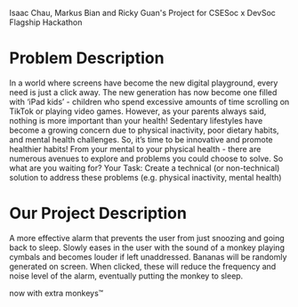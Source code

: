 Isaac Chau, Markus Bian and Ricky Guan's Project for CSESoc x DevSoc Flagship Hackathon

# Problem Description
In a world where screens have become the new digital playground, every need is just a click away. The new generation has now become one filled with ‘iPad kids’ - children who spend excessive amounts of time scrolling on TikTok or playing video games. However, as your parents always said, nothing is more important than your health! Sedentary lifestyles have become a growing concern due to physical inactivity, poor dietary habits, and mental health challenges.
So, it’s time to be innovative and promote healthier habits! From your mental to your physical health - there are numerous avenues to explore and problems you could choose to solve. So what are you waiting for?
Your Task: Create a technical (or non-technical) solution to address these problems (e.g. physical inactivity, mental health) 

# Our Project Description
A more effective alarm that prevents the user from just snoozing and going back to sleep. Slowly eases in the user with the sound of a monkey playing cymbals and becomes louder if left unaddressed. Bananas will be randomly generated on screen. When clicked, these will reduce the frequency and noise level of the alarm, eventually putting the monkey to sleep.

now with extra monkeys:tm:
